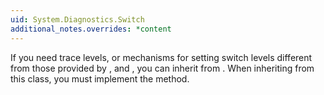 ```yaml
---
uid: System.Diagnostics.Switch
additional_notes.overrides: *content
---
```


<p>If you need trace levels, or mechanisms for setting switch levels different from those provided by <xref href="System.Diagnostics.BooleanSwitch"></xref>, <xref href="System.Diagnostics.SourceSwitch"></xref> and <xref href="System.Diagnostics.TraceSwitch"></xref>, you can inherit from <xref href="System.Diagnostics.Switch"></xref>. When inheriting from this class, you must implement the <xref href="System.Diagnostics.Switch.SwitchSetting"></xref> method.</p>


